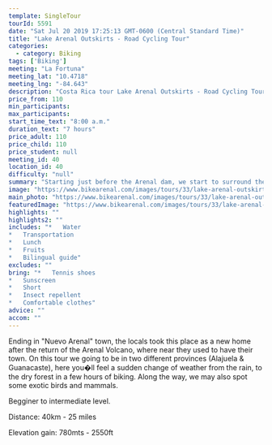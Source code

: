 ```yaml
---
template: SingleTour
tourId: 5591
date: "Sat Jul 20 2019 17:25:13 GMT-0600 (Central Standard Time)"
title: "Lake Arenal Outskirts - Road Cycling Tour"
categories: 
  - category: Biking
tags: ['Biking']
meeting: "La Fortuna"
meeting_lat: "10.4718"
meeting_lng: "-84.643"
description: "Costa Rica tour Lake Arenal Outskirts - Road Cycling Tour, id 5591"
price_from: 110
min_participants: 
max_participants: 
start_time_text: "8:00 a.m."
duration_text: "7 hours"
price_adult: 110
price_child: 110
price_student: null
meeting_id: 40
location_id: 40
difficulty: "null"
summary: "Starting just before the Arenal dam, we start to surround the lake by bike, going over short hills, with amazing views of the rainforest and tropical gardens that are situated along the lake."
image: "https://www.bikearenal.com/images/tours/33/lake-arenal-outskirts-road-cycling.jpg"
main_photo: "https://www.bikearenal.com/images/tours/33/lake-arenal-outskirts-road-cycling.jpg"
featuredImage: "https://www.bikearenal.com/images/tours/33/lake-arenal-outskirts-road-cycling.jpg"
highlights: ""
highlights2: ""
includes: "*   Water
*   Transportation
*   Lunch
*   Fruits
*   Bilingual guide"
excludes: ""
bring: "*   Tennis shoes
*   Sunscreen
*   Short
*   Insect repellent
*   Comfortable clothes"
advice: ""
accom: ""
---
```

Ending in "Nuevo Arenal" town, the locals took this place as a new home after the return of the Arenal Volcano, where near they used to have their town. On this tour we going to be in two different provinces (Alajuela & Guanacaste), here you�ll feel a sudden change of weather from the rain, to the dry forest in a few hours of biking. Along the way, we may also spot some exotic birds and mammals.

Begginer to intermediate level.

Distance: 40km - 25 miles

Elevation gain: 780mts - 2550ft